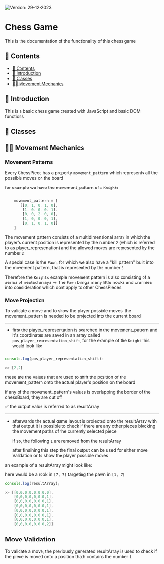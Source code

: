 ![**Version**: 29-12-2023](https://img.shields.io/badge/version-29--12--2023-blueviolet?style=flat&logo=circle)

# Chess Game

This is the documentation of the functionality of this chess game

## 🧭 Contents

* [🧭 Contents](#-contents)
* [🎉 Introduction](#-introduction)
* [🍱 Classes](#-classes)
* [🏃‍♂️ Movement Mechanics](#-movement-mechanics)

## 🎉 Introduction

This is a basic chess game created with JavaScript and basic DOM functions

## 🍱 Classes

## 🏃‍♂️ Movement Mechanics

### Movement Patterns

Every ChessPiece has a property `movement_pattern` which represents all the possible moves on the board

for example we have the movement_pattern of a `Knight`:

```javascript

    movement_pattern = [
       [[0, 1, 0, 1, 0],
        [1, 0, 0, 0, 1],
        [0, 0, 2, 0, 0],
        [1, 0, 0, 0, 1],
        [0, 1, 0, 1, 0]]
    ]

```

The movement pattern consists of a multidimensional array in which the player's current position is represented by the number `2` (which is referred to as player_represenation) and the allowed moves are represented by the number `2`

A special case is the `Pawn`, for which we also have a "kill pattern" built into the movement pattern, that is represented by the number `3`

Therefore the `Knights` example movement pattern is also consisting of a series of nested arrays -> The `Pawn` brings many little nooks and crannies into consideration which dont apply to other ChessPieces

### Move Projection

To validate a move and to show the player possible moves, the movement_pattern is needed to be projected into the current board

---

- first the player_representation is searched in the movement_pattern and it's coordinates are saved in an array called ``pos_player_representation_shift``,
  for the example of the ``Knight`` this would look like

```javascript

console.log(pos_player_representation_shift);

>> [2,2]

```

these are the values that are used to shift the position of the movement_pattern onto the actual player's position on the board

if any of the movement_pattern's values is overlapping the border of the chessBoard, they are cut off

✅ the output value is referred to as resultArray

---

- afterwards the actual game layout is projected onto the resultArray with that output it is possible to check if there are any other pieces blocking the movement paths of the currently selected piece

  if so, the following `1` are removed from the resultArray

  after finsihing this step the final output can be used for either move Validation or to show the player possible moves

an example of a resultArray might look like:

here would be a rook in `[7, 7]` targeting the pawn in `[1, 7]`

```javascript
console.log(resultArray);

>> [[0,0,0,0,0,0,0,0],
    [0,0,0,0,0,0,0,1],
    [0,0,0,0,0,0,0,1],
    [0,0,0,0,0,0,0,1],
    [0,0,0,0,0,0,0,1],
    [0,0,0,0,0,0,0,1],
    [0,0,0,0,0,0,0,1],
    [0,0,0,0,0,0,0,2]]
```


## Move Validation

To validate a move, the previously generated resultArray is used to check if the piece is moved onto a position thath contains the number `1`
